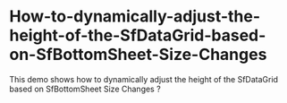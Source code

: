 # How-to-dynamically-adjust-the-height-of-the-SfDataGrid-based-on-SfBottomSheet-Size-Changes
This demo shows how to dynamically adjust the height of the SfDataGrid based on SfBottomSheet Size Changes ?
